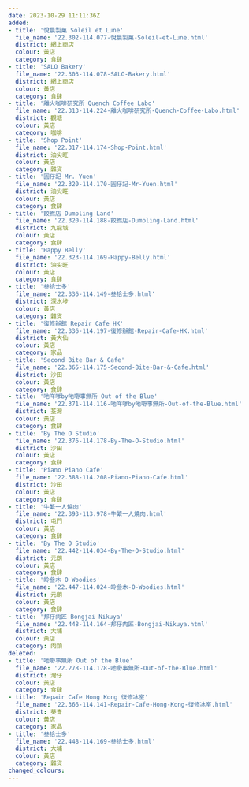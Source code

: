 ```yaml
---
date: 2023-10-29 11:11:36Z
added:
- title: '悅晨製菓 Soleil et Lune'
  file_name: '22.302-114.077-悅晨製菓-Soleil-et-Lune.html'
  district: 網上商店
  colour: 黃店
  category: 食肆
- title: 'SALO Bakery'
  file_name: '22.303-114.078-SALO-Bakery.html'
  district: 網上商店
  colour: 黃店
  category: 食肆
- title: '離火咖啡研究所 Quench Coffee Labo'
  file_name: '22.313-114.224-離火咖啡研究所-Quench-Coffee-Labo.html'
  district: 觀塘
  colour: 黃店
  category: 咖啡
- title: 'Shop Point'
  file_name: '22.317-114.174-Shop-Point.html'
  district: 油尖旺
  colour: 黃店
  category: 雜貨
- title: '圓仔記 Mr. Yuen'
  file_name: '22.320-114.170-圓仔記-Mr-Yuen.html'
  district: 油尖旺
  colour: 黃店
  category: 食肆
- title: '餃撚店 Dumpling Land'
  file_name: '22.320-114.188-餃撚店-Dumpling-Land.html'
  district: 九龍城
  colour: 黃店
  category: 食肆
- title: 'Happy Belly'
  file_name: '22.323-114.169-Happy-Belly.html'
  district: 油尖旺
  colour: 黃店
  category: 食肆
- title: '叁拾士多'
  file_name: '22.336-114.149-叁拾士多.html'
  district: 深水埗
  colour: 黃店
  category: 雜貨
- title: '復修辦館 Repair Cafe HK'
  file_name: '22.336-114.197-復修辦館-Repair-Cafe-HK.html'
  district: 黃大仙
  colour: 黃店
  category: 家品
- title: 'Second Bite Bar & Cafe'
  file_name: '22.365-114.175-Second-Bite-Bar-&-Cafe.html'
  district: 沙田
  colour: 黃店
  category: 食肆
- title: '吔咩嗲by吔嘢事無所 Out of the Blue'
  file_name: '22.371-114.116-吔咩嗲by吔嘢事無所-Out-of-the-Blue.html'
  district: 荃灣
  colour: 黃店
  category: 食肆
- title: 'By The O Studio'
  file_name: '22.376-114.178-By-The-O-Studio.html'
  district: 沙田
  colour: 黃店
  category: 食肆
- title: 'Piano Piano Cafe'
  file_name: '22.388-114.208-Piano-Piano-Cafe.html'
  district: 沙田
  colour: 黃店
  category: 食肆
- title: '牛繁一人燒肉'
  file_name: '22.393-113.978-牛繁一人燒肉.html'
  district: 屯門
  colour: 黃店
  category: 食肆
- title: 'By The O Studio'
  file_name: '22.442-114.034-By-The-O-Studio.html'
  district: 元朗
  colour: 黃店
  category: 食肆
- title: '皊叄木 O Woodies'
  file_name: '22.447-114.024-皊叄木-O-Woodies.html'
  district: 元朗
  colour: 黃店
  category: 食肆
- title: '邦仔肉匠 Bongjai Nikuya'
  file_name: '22.448-114.164-邦仔肉匠-Bongjai-Nikuya.html'
  district: 大埔
  colour: 黃店
  category: 肉類
deleted:
- title: '吔嘢事無所 Out of the Blue'
  file_name: '22.278-114.178-吔嘢事無所-Out-of-the-Blue.html'
  district: 灣仔
  colour: 黃店
  category: 食肆
- title: 'Repair Cafe Hong Kong 復修冰室'
  file_name: '22.366-114.141-Repair-Cafe-Hong-Kong-復修冰室.html'
  district: 葵青
  colour: 黃店
  category: 家品
- title: '叁拾士多'
  file_name: '22.448-114.169-叁拾士多.html'
  district: 大埔
  colour: 黃店
  category: 雜貨
changed_colours:
---
```

